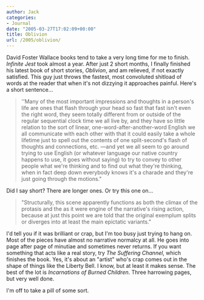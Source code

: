 ```yaml
---
author: Jack
categories:
- Journal
date: "2005-03-27T17:02:09+00:00"
title: Oblivion
url: /2005/oblivion/
---
```


David Foster Wallace books tend to take a very long time for me to finish. _Infinite Jest_ took almost a year. After just 2 short months, I finally finished his latest book of short stories, _Oblivion_, and am relieved, if not exactly satisfied. This guy just throws the fastest, most convoluted shitload of words at the reader that when it's not dizzying it approaches painful. Here's a short sentence&#8230;

> 
> 
> ''Many of the most important impressions and thoughts in a person's life are ones that flash through your head so fast that fast isn't even the right word, they seem totally different from or outside of the regular sequential clock time we all live by, and they have so little relation to the sort of linear, one-word-after-another-word English we all communicate with each other with that it could easily take a whole lifetime just to spell out the contents of one split-second's flash of thoughts and connections, etc. &#8212;and yet we all seem to go around trying to use English (or whatever language our native country happens to use, it goes without saying) to try to convey to other people what we're thinking and to find out what they're thinking, when in fact deep down everybody knows it's a charade and they're just going through the motions."
> 
> 

Did I say short? There are longer ones. Or try this one on&#8230;

> 
> 
> "Structurally, this scene apparently functions as both the climax of the protasis and the as it were engine of the narrative's rising action, because at just this point we are told that the original exemplum splits or diverges into at least the main epictatic variants."
> 
> 

I'd tell you if it was brilliant or crap, but I'm too busy just trying to hang on. Most of the pieces have almost no narrative normalcy at all. He goes into page after page of minutiae and sometimes never returns. If you want something that acts like a real story, try _The Suffering Channel_, which finishes the book. Yes, it's about an "artist" who's crap comes out in the shape of things like the Liberty Bell. I know, but at least it makes sense. The best of the lot is _Incarnations of Burned Children_. Three harrowing pages, but very well done.

I'm off to take a pill of some sort.